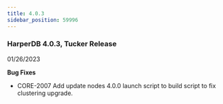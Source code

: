 ```yaml
---
title: 4.0.3
sidebar_position: 59996
---
```


### HarperDB 4.0.3, Tucker Release

01/26/2023

**Bug Fixes**

- CORE-2007 Add update nodes 4.0.0 launch script to build script to fix clustering upgrade.
